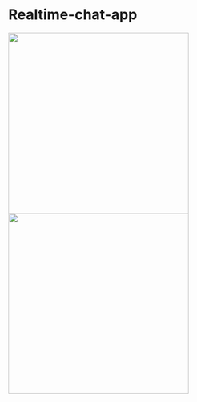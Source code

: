 # Realtime-chat-app
<p>
<img src="https://user-images.githubusercontent.com/43510609/128087272-ebce5251-8085-4f39-a7be-cfaf1a84a901.png" width="360"/>
<img src="https://user-images.githubusercontent.com/43510609/128086968-9a071138-2eb6-4c78-a473-0d578d361862.png" width="360"/>
</p>
